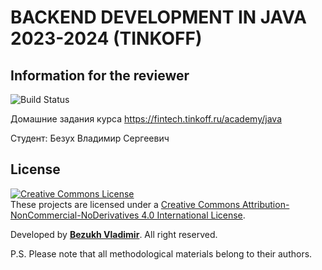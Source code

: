 # BACKEND DEVELOPMENT IN JAVA 2023-2024 (TINKOFF)

## Information for the reviewer
![Build Status](https://github.com/BezukhVladimir/TINKOFF_JAVA_BACKEND/actions/workflows/build.yml/badge.svg)

Домашние задания курса https://fintech.tinkoff.ru/academy/java

Студент: Безух Владимир Сергеевич

## License
<a rel="license" href="http://creativecommons.org/licenses/by-nc-nd/4.0/"><img alt="Creative Commons License" style="border-width:0" src="https://i.creativecommons.org/l/by-nc-nd/4.0/88x31.png" /></a><br />These projects are licensed under a <a rel="license" href="http://creativecommons.org/licenses/by-nc-nd/4.0/">Creative Commons Attribution-NonCommercial-NoDerivatives 4.0 International License</a>.

Developed by <b><a href="https://bezukh.wixsite.com/blog">Bezukh Vladimir</a></b>. All right reserved.

P.S.
Please note that all methodological materials belong to their authors.
